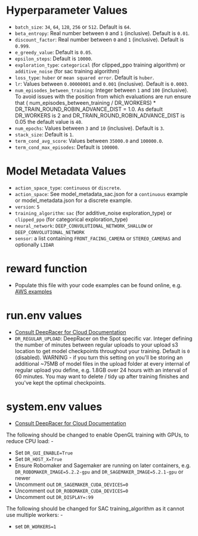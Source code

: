 # Hyperparameter Values

* `batch_size`: `34`, `64`, `128`, `256` or `512`. Default is `64`.
* `beta_entropy`: Real number between `0` and `1` (inclusive). Default is `0.01`.
* `discount_factor`: Real number between `0` and `1` (inclusive). Default is `0.999`.
* `e_greedy_value`: Default is `0.05`.
* `epsilon_steps`: Default is `10000`.
* `exploration_type`: `categorical` (for clipped_ppo training algorithm) or `additive_noise` (for sac training algorithm)
* `loss_type`: `huber` or `mean squared error`. Default is `huber`.
* `lr`: Values between `0.00000001` and `0.001` (inclusive). Default is `0.0003`.
* `num_episodes_between_training`: Integer between `1` and `100` (inclusive). To avoid issues with the position from which evaluations are run ensure that ( num_episodes_between_training / DR_WORKERS) * DR_TRAIN_ROUND_ROBIN_ADVANCE_DIST = 1.0.  As default DR_WORKERS is 2 and DR_TRAIN_ROUND_ROBIN_ADVANCE_DIST is 0.05 the default value is `40`.
* `num_epochs`: Values between `3` and `10` (inclusive). Default is `3`.
* `stack_size`: Default is `1`.
* `term_cond_avg_score`: Values between `35000.0` and `100000.0`.
* `term_cond_max_episodes`: Default is `100000`.

# Model Metadata Values

* `action_space_type`: `continuous` or `discrete`.
* `action_space`: See model_metadata_sac.json for a `continuous` example or model_metadata.json for a discrete example.
* `version`: `5`
* `training_algorithm`: `sac` (for additive_noise exploration_type) or `clipped_ppo` (for categorical exploration_type)
* `neural_network`: `DEEP_CONVOLUTIONAL_NETWORK_SHALLOW` or `DEEP_CONVOLUTIONAL_NETWORK`
* `sensor`:  a list containing `FRONT_FACING_CAMERA` or `STEREO_CAMERAS` and optionally `LIDAR`

# reward function

* Populate this file with your code examples can be found online, e.g. [AWS examples](https://docs.aws.amazon.com/deepracer/latest/developerguide/deepracer-reward-function-examples.html)

# run.env values

* [Consult DeepRacer for Cloud Documentation](https://aws-deepracer-community.github.io/deepracer-for-cloud/reference.html)
* `DR_REGULAR_UPLOAD`: DeepRacer on the Spot specific var.  Integer defining the number of minutes between regular uploads to your upload s3 location to get model checkpoints throughout your training.  Default is `0` (disabled).  WARNING - if you turn this setting on you'll be storing an additional ~75MB of model files in the upload folder at every internal of regular upload you define, e.g. 1.8GB over 24 hours with an interval of 60 minutes.  You may want to delete / tidy up after training finishes and you've kept the optimal checkpoints.

# system.env values

* [Consult DeepRacer for Cloud Documentation](https://aws-deepracer-community.github.io/deepracer-for-cloud/reference.html)

The following should be changed to enable OpenGL training with GPUs, to reduce CPU load: -

* Set `DR_GUI_ENABLE=True`
* Set `DR_HOST_X=True`
* Ensure Robomaker and Sagemaker are running on later containers, e.g. `DR_ROBOMAKER_IMAGE=5.2.2-gpu` and `DR_SAGEMAKER_IMAGE=5.2.1-gpu` or newer
* Uncomment out `DR_SAGEMAKER_CUDA_DEVICES=0`
* Uncomment out `DR_ROBOMAKER_CUDA_DEVICES=0`
* Uncomment out `DR_DISPLAY=:99`

The following should be changed for SAC training_algorithm as it cannot use multiple workers: -
* set `DR_WORKERS=1`